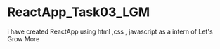 # ReactApp_Task03_LGM
i have created  ReactApp using html ,css , javascript as a intern of Let's Grow More
